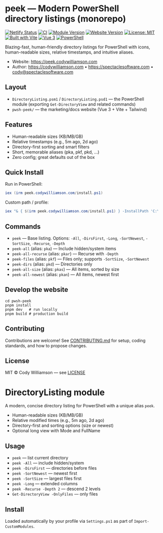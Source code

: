 # peek — Modern PowerShell directory listings (monorepo)

[![Netlify Status](https://api.netlify.com/api/v1/badges/bc85d29e-a297-4f04-a94f-ba0f1b89c3db/deploy-status)](https://app.netlify.com/projects/pwsh-peek/deploys)
[![CI](https://github.com/codywilliamson/pwsh-peek/actions/workflows/ci.yml/badge.svg)](https://github.com/codywilliamson/pwsh-peek/actions/workflows/ci.yml)
[![Module Version](https://img.shields.io/badge/Module-v1.0.0-5391FE.svg)](#)
[![Website Version](https://img.shields.io/badge/Website-v0.9.1-646CFF.svg)](#)
[![License: MIT](https://img.shields.io/badge/License-MIT-green.svg)](LICENSE)
[![Built with Vite](https://img.shields.io/badge/Built%20with-Vite-646CFF.svg)](https://vite.dev)
[![Vue 3](https://img.shields.io/badge/Vue-3-42b883.svg)](https://vuejs.org)
[![PowerShell](https://img.shields.io/badge/PowerShell-Module-5391FE.svg)](https://learn.microsoft.com/powershell/)

Blazing-fast, human-friendly directory listings for PowerShell with icons, human-readable sizes, relative timestamps, and intuitive aliases.

-   Website: https://peek.codywilliamson.com
-   Author: https://codywilliamson.com • https://spectaclesoftware.com • cody@spectaclesoftware.com

## Layout

-   `DirectoryListing.psm1` / `DirectoryListing.psd1` — the PowerShell module (exporting `Get-DirectoryView` and related commands)
-   `pwsh-peek/` — the marketing/docs website (Vue 3 + Vite + Tailwind)

## Features

-   Human-readable sizes (KB/MB/GB)
-   Relative timestamps (e.g., 5m ago, 2d ago)
-   Directory-first sorting and smart filters
-   Short, memorable aliases (pka, pkf, pkd, …)
-   Zero config; great defaults out of the box

## Quick Install

Run in PowerShell:

```powershell
iex (irm peek.codywilliamson.com/install.ps1)
```

Custom path / profile:

```powershell
iex "& { $(irm peek.codywilliamson.com/install.ps1) } -InstallPath 'C:\\MyModules' -AddToProfile"
```

## Commands

-   `peek` — Base listing. Options: `-All`, `-DirsFirst`, `-Long`, `-SortNewest`, `-SortSize`, `-Recurse`, `-Depth`
-   `peek-all` (alias: `pka`) — Include hidden/system items
-   `peek-all-recurse` (alias: `pkar`) — Recurse with `-Depth`
-   `peek-files` (alias: `pkf`) — Files only; supports `-SortSize`, `-SortNewest`
-   `peek-dirs` (alias: `pkd`) — Directories only
-   `peek-all-size` (alias: `pkas`) — All items, sorted by size
-   `peek-all-newest` (alias: `pkan`) — All items, newest first

## Develop the website

```pwsh
cd pwsh-peek
pnpm install
pnpm dev   # run locally
pnpm build # production build
```

## Contributing

Contributions are welcome! See [CONTRIBUTING.md](CONTRIBUTING.md) for setup, coding standards, and how to propose changes.

## License

MIT © Cody Williamson — see [LICENSE](LICENSE)

# DirectoryListing module

A modern, concise directory listing for PowerShell with a unique alias `peek`.

-   Human-readable sizes (KB/MB/GB)
-   Relative modified times (e.g., 5m ago, 2d ago)
-   Directory-first and sorting options (size or newest)
-   Optional long view with Mode and FullName

## Usage

-   `peek` — list current directory
-   `peek -All` — include hidden/system
-   `peek -DirsFirst` — directories before files
-   `peek -SortNewest` — newest first
-   `peek -SortSize` — largest files first
-   `peek -Long` — extended columns
-   `peek -Recurse -Depth 2` — descend 2 levels
-   `Get-DirectoryView -OnlyFiles` — only files

## Install

Loaded automatically by your profile via `Settings.ps1` as part of `Import-CustomModules`.
